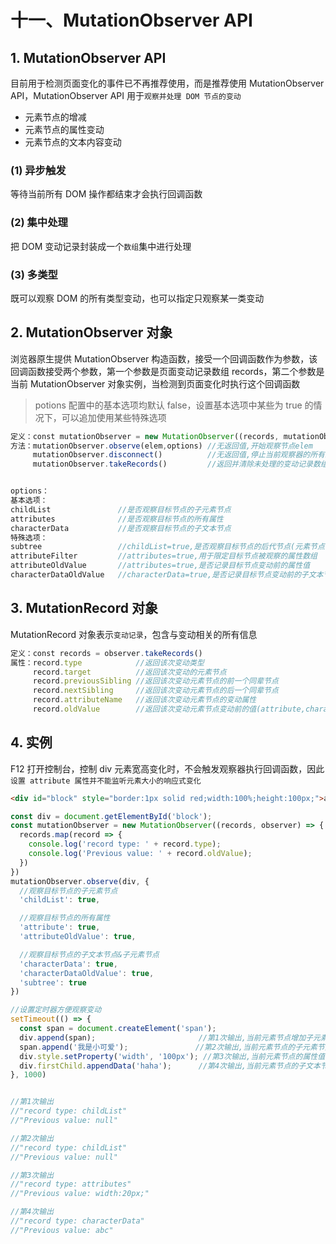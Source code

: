 # 十一、MutationObserver API

## 1. MutationObserver API

目前用于检测页面变化的事件已不再推荐使用，而是推荐使用 MutationObserver API，MutationObserver API 用于`观察并处理 DOM 节点的变动`

* 元素节点的增减
* 元素节点的属性变动
* 元素节点的文本内容变动

### (1) 异步触发

等待当前所有 DOM 操作都结束才会执行回调函数

### (2) 集中处理

把 DOM 变动记录封装成一个`数组`集中进行处理

### (3) 多类型

既可以观察 DOM 的所有类型变动，也可以指定只观察某一类变动

## 2. MutationObserver 对象

浏览器原生提供 MutationObserver 构造函数，接受一个回调函数作为参数，该回调函数接受两个参数，第一个参数是页面变动记录数组 records，第二个参数是当前 MutationObserver 对象实例，当检测到页面变化时执行这个回调函数

> potions 配置中的基本选项均默认 false，设置基本选项中某些为 true 的情况下，可以追加使用某些特殊选项

```javascript
定义：const mutationObserver = new MutationObserver((records, mutationObserver) => {...});
方法：mutationObserver.observe(elem,options) //无返回值,开始观察节点elem
     mutationObserver.disconnect()          //无返回值,停止当前观察器的所有观察
     mutationObserver.takeRecords()         //返回并清除未处理的变动记录数组


options：
基本选项：
childList               //是否观察目标节点的子元素节点
attributes              //是否观察目标节点的所有属性
characterData           //是否观察目标节点的子文本节点
特殊选项：
subtree                 //childList=true,是否观察目标节点的后代节点(元素节点、文本节点)
attributeFilter         //attributes=true,用于限定目标节点被观察的属性数组
attributeOldValue       //attributes=true,是否记录目标节点变动前的属性值
characterDataOldValue   //characterData=true,是否记录目标节点变动前的子文本节点
```

## 3. MutationRecord 对象

MutationRecord 对象表示`变动记录`，包含与变动相关的所有信息

```javascript
定义：const records = observer.takeRecords()
属性：record.type            //返回该次变动类型
     record.target          //返回该次变动的元素节点
     record.previousSibling //返回该次变动元素节点的前一个同辈节点
     record.nextSibling     //返回该次变动元素节点的后一个同辈节点
     record.attributeName   //返回该次变动元素节点的变动属性
     record.oldValue        //返回该次变动元素节点变动前的值(attribute,characterData)
```

## 4. 实例

F12 打开控制台，控制 div 元素宽高变化时，不会触发观察器执行回调函数，因此`设置 attribute 属性并不能监听元素大小的响应式变化`

```html
<div id="block" style="border:1px solid red;width:100%;height:100px;">aaa</div>
```

```javascript
const div = document.getElementById('block');
const mutationObserver = new MutationObserver((records, observer) => {
  records.map(record => {
    console.log('record type: ' + record.type);
    console.log('Previous value: ' + record.oldValue);
  })
})
mutationObserver.observe(div, {
  //观察目标节点的子元素节点
  'childList': true,

  //观察目标节点的所有属性
  'attribute': true,
  'attributeOldValue': true,

  //观察目标节点的子文本节点&子元素节点
  'characterData': true,
  'characterDataOldValue': true,
  'subtree': true
})

//设置定时器方便观察变动
setTimeout(() => {
  const span = document.createElement('span');
  div.append(span);                       //第1次输出,当前元素节点增加子元素节点
  span.append('我是小可爱');               //第2次输出,当前元素节点的子元素节点的变动
  div.style.setProperty('width', '100px'); //第3次输出,当前元素节点的属性值改变
  div.firstChild.appendData('haha');      //第4次输出,当前元素节点的子文本节点内容改变
}, 1000)


//第1次输出
//"record type: childList"
//"Previous value: null"

//第2次输出
//"record type: childList"
//"Previous value: null"

//第3次输出
//"record type: attributes"
//"Previous value: width:20px;"

//第4次输出
//"record type: characterData"
//"Previous value: abc"
```
